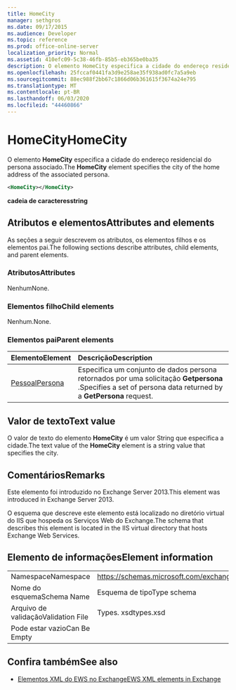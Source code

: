 ```yaml
---
title: HomeCity
manager: sethgros
ms.date: 09/17/2015
ms.audience: Developer
ms.topic: reference
ms.prod: office-online-server
localization_priority: Normal
ms.assetid: 410efc09-5c38-46fb-85b5-eb365be0ba35
description: O elemento HomeCity especifica a cidade do endereço residencial do persona associado.
ms.openlocfilehash: 25fccaf0441fa3d9e258ae35f938ad0fc7a5a9eb
ms.sourcegitcommit: 88ec988f2bb67c1866d06b361615f3674a24e795
ms.translationtype: MT
ms.contentlocale: pt-BR
ms.lasthandoff: 06/03/2020
ms.locfileid: "44460866"
---
```

# <a name="homecity"></a><span data-ttu-id="eb354-103">HomeCity</span><span class="sxs-lookup"><span data-stu-id="eb354-103">HomeCity</span></span>

<span data-ttu-id="eb354-104">O elemento **HomeCity** especifica a cidade do endereço residencial do persona associado.</span><span class="sxs-lookup"><span data-stu-id="eb354-104">The **HomeCity** element specifies the city of the home address of the associated persona.</span></span> 
  
```XML
<HomeCity></HomeCity>
```

 <span data-ttu-id="eb354-105">**cadeia de caracteres**</span><span class="sxs-lookup"><span data-stu-id="eb354-105">**string**</span></span>
## <a name="attributes-and-elements"></a><span data-ttu-id="eb354-106">Atributos e elementos</span><span class="sxs-lookup"><span data-stu-id="eb354-106">Attributes and elements</span></span>

<span data-ttu-id="eb354-107">As seções a seguir descrevem os atributos, os elementos filhos e os elementos pai.</span><span class="sxs-lookup"><span data-stu-id="eb354-107">The following sections describe attributes, child elements, and parent elements.</span></span>
  
### <a name="attributes"></a><span data-ttu-id="eb354-108">Atributos</span><span class="sxs-lookup"><span data-stu-id="eb354-108">Attributes</span></span>

<span data-ttu-id="eb354-109">Nenhum</span><span class="sxs-lookup"><span data-stu-id="eb354-109">None.</span></span>
  
### <a name="child-elements"></a><span data-ttu-id="eb354-110">Elementos filho</span><span class="sxs-lookup"><span data-stu-id="eb354-110">Child elements</span></span>

<span data-ttu-id="eb354-111">Nenhum.</span><span class="sxs-lookup"><span data-stu-id="eb354-111">None.</span></span>
  
### <a name="parent-elements"></a><span data-ttu-id="eb354-112">Elementos pai</span><span class="sxs-lookup"><span data-stu-id="eb354-112">Parent elements</span></span>

|<span data-ttu-id="eb354-113">**Elemento**</span><span class="sxs-lookup"><span data-stu-id="eb354-113">**Element**</span></span>|<span data-ttu-id="eb354-114">**Descrição**</span><span class="sxs-lookup"><span data-stu-id="eb354-114">**Description**</span></span>|
|:-----|:-----|
|[<span data-ttu-id="eb354-115">Pessoal</span><span class="sxs-lookup"><span data-stu-id="eb354-115">Persona</span></span>](persona.md) <br/> |<span data-ttu-id="eb354-116">Especifica um conjunto de dados persona retornados por uma solicitação **Getpersona** .</span><span class="sxs-lookup"><span data-stu-id="eb354-116">Specifies a set of persona data returned by a **GetPersona** request.</span></span>  <br/> |
   
## <a name="text-value"></a><span data-ttu-id="eb354-117">Valor de texto</span><span class="sxs-lookup"><span data-stu-id="eb354-117">Text value</span></span>

<span data-ttu-id="eb354-118">O valor de texto do elemento **HomeCity** é um valor String que especifica a cidade.</span><span class="sxs-lookup"><span data-stu-id="eb354-118">The text value of the **HomeCity** element is a string value that specifies the city.</span></span> 
  
## <a name="remarks"></a><span data-ttu-id="eb354-119">Comentários</span><span class="sxs-lookup"><span data-stu-id="eb354-119">Remarks</span></span>

<span data-ttu-id="eb354-120">Este elemento foi introduzido no Exchange Server 2013.</span><span class="sxs-lookup"><span data-stu-id="eb354-120">This element was introduced in Exchange Server 2013.</span></span>
  
<span data-ttu-id="eb354-121">O esquema que descreve este elemento está localizado no diretório virtual do IIS que hospeda os Serviços Web do Exchange.</span><span class="sxs-lookup"><span data-stu-id="eb354-121">The schema that describes this element is located in the IIS virtual directory that hosts Exchange Web Services.</span></span>
  
## <a name="element-information"></a><span data-ttu-id="eb354-122">Elemento de informações</span><span class="sxs-lookup"><span data-stu-id="eb354-122">Element information</span></span>

|||
|:-----|:-----|
|<span data-ttu-id="eb354-123">Namespace</span><span class="sxs-lookup"><span data-stu-id="eb354-123">Namespace</span></span>  <br/> |https://schemas.microsoft.com/exchange/services/2006/types  <br/> |
|<span data-ttu-id="eb354-124">Nome do esquema</span><span class="sxs-lookup"><span data-stu-id="eb354-124">Schema Name</span></span>  <br/> |<span data-ttu-id="eb354-125">Esquema de tipo</span><span class="sxs-lookup"><span data-stu-id="eb354-125">Type schema</span></span>  <br/> |
|<span data-ttu-id="eb354-126">Arquivo de validação</span><span class="sxs-lookup"><span data-stu-id="eb354-126">Validation File</span></span>  <br/> |<span data-ttu-id="eb354-127">Types. xsd</span><span class="sxs-lookup"><span data-stu-id="eb354-127">types.xsd</span></span>  <br/> |
|<span data-ttu-id="eb354-128">Pode estar vazio</span><span class="sxs-lookup"><span data-stu-id="eb354-128">Can Be Empty</span></span>  <br/> ||
   
## <a name="see-also"></a><span data-ttu-id="eb354-129">Confira também</span><span class="sxs-lookup"><span data-stu-id="eb354-129">See also</span></span>



- [<span data-ttu-id="eb354-130">Elementos XML do EWS no Exchange</span><span class="sxs-lookup"><span data-stu-id="eb354-130">EWS XML elements in Exchange</span></span>](ews-xml-elements-in-exchange.md)

